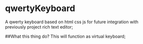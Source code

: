 # qwertyKeyboard
A qwerty keyboard based on html css js for future integration with previously project rich text editor;

##What this thing do?
This will function as virtual keyboard;
